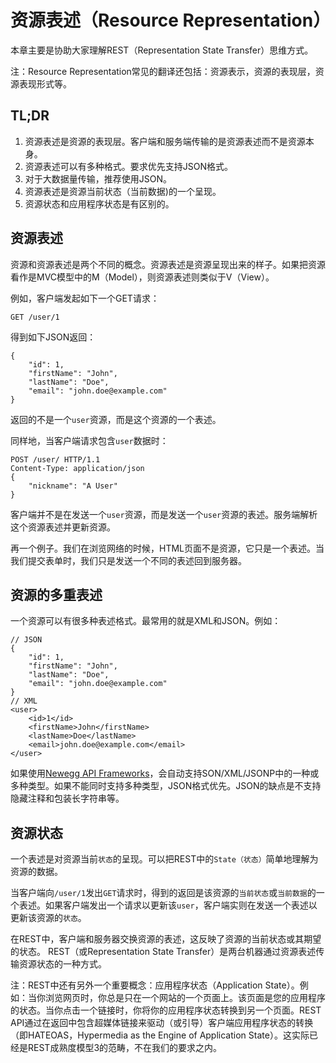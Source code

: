 # 资源表述（Resource Representation）
本章主要是协助大家理解REST（Representation State Transfer）思维方式。

注：Resource Representation常见的翻译还包括：资源表示，资源的表现层，资源表现形式等。

## TL;DR
1. 资源表述是资源的表现层。客户端和服务端传输的是资源表述而不是资源本身。
2. 资源表述可以有多种格式。要求优先支持JSON格式。
3. 对于大数据量传输，推荐使用JSON。
3. 资源表述是资源当前状态（当前数据)的一个呈现。
4. 资源状态和应用程序状态是有区别的。


## 资源表述
资源和资源表述是两个不同的概念。资源表述是资源呈现出来的样子。如果把资源看作是MVC模型中的M（Model），则资源表述则类似于V（View）。  

例如，客户端发起如下一个GET请求：

```
GET /user/1
```
得到如下JSON返回：
```
{
    "id": 1,
    "firstName": "John",
    "lastName": "Doe",
    "email": "john.doe@example.com"
}
```
返回的不是一个`user`资源，而是这个资源的一个表述。

同样地，当客户端请求包含`user`数据时：
```
POST /user/ HTTP/1.1
Content-Type: application/json
{
    "nickname": "A User"
}
```
客户端并不是在发送一个`user`资源，而是发送一个`user`资源的表述。服务端解析这个资源表述并更新资源。

再一个例子。我们在浏览网络的时候，HTML页面不是资源，它只是一个表述。当我们提交表单时，我们只是发送一个不同的表述回到服务器。


## 资源的多重表述
一个资源可以有很多种表述格式。最常用的就是XML和JSON。例如：
```
// JSON
{
    "id": 1,
    "firstName": "John",
    "lastName": "Doe",
    "email": "john.doe@example.com"
}
// XML
<user>
    <id>1</id>
    <firstName>John</firstName>
    <lastName>Doe</lastName>
    <email>john.doe@example.com</email>
</user>
```
如果使用[Newegg API Frameworks](http://dev.newegg.org/docs/API-Framework/framework-options)，会自动支持SON/XML/JSONP中的一种或多种类型。如果不能同时支持多种类型，JSON格式优先。JSON的缺点是不支持隐藏注释和包装长字符串等。


## 资源状态
一个表述是对资源当前`状态`的呈现。可以把REST中的`State（状态）`简单地理解为资源的数据。

当客户端向`/user/1`发出`GET`请求时，得到的返回是该资源的`当前状态`或`当前数据`的一个表述。如果客户端发出一个请求以更新该`user`，客户端实则在发送一个表述以更新该资源的`状态`。

在REST中，客户端和服务器交换资源的表述，这反映了资源的当前状态或其期望的状态。 REST（或Representation State Transfer）是两台机器通过资源表述传输资源状态的一种方式。

注：REST中还有另外一个重要概念：应用程序状态（Application State）。例如：当你浏览网页时，你总是只在一个网站的一个页面上。该页面是您的应用程序的状态。当你点击一个链接时，你将你的应用程序状态转换到另一个页面。REST API通过在返回中包含超媒体链接来驱动（或引导）客户端应用程序状态的转换（即HATEOAS，Hypermedia as the Engine of Application State）。这实际已经是REST成熟度模型3的范畴，不在我们的要求之内。
